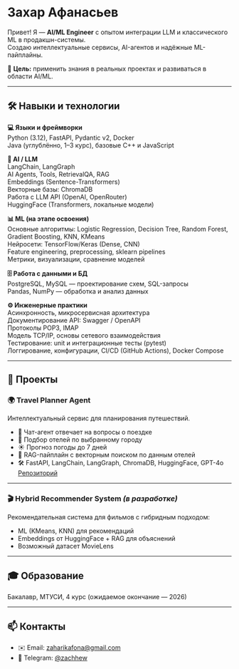 # Захар Афанасьев

Привет! Я — **AI/ML Engineer** с опытом интеграции LLM и классического ML в продакшн-системы.  
Создаю интеллектуальные сервисы, AI-агентов и надёжные ML-пайплайны.  

🎯 **Цель:** применить знания в реальных проектах и развиваться в области AI/ML.

---

## 🛠 Навыки и технологии

**💻 Языки и фреймворки**  
Python (3.12), FastAPI, Pydantic v2, Docker  
Java (углублённо, 1–3 курс), базовые C++ и JavaScript  

**🤖 AI / LLM**  
LangChain, LangGraph  
AI Agents, Tools, RetrievalQA, RAG  
Embeddings (Sentence-Transformers)  
Векторные базы: ChromaDB  
Работа с LLM API (OpenAI, OpenRouter)  
HuggingFace (Transformers, локальные модели)  

**📊 ML (на этапе освоения)**  
Основные алгоритмы: Logistic Regression, Decision Tree, Random Forest, Gradient Boosting, KNN, KMeans  
Нейросети: TensorFlow/Keras (Dense, CNN)  
Feature engineering, preprocessing, sklearn pipelines  
Метрики, визуализации, сравнение моделей  

**🗄 Работа с данными и БД**  
PostgreSQL, MySQL — проектирование схем, SQL-запросы  
Pandas, NumPy — обработка и анализ данных  

**⚙️ Инженерные практики**  
Асинхронность, микросервисная архитектура  
Документирование API: Swagger / OpenAPI  
Протоколы POP3, IMAP  
Модель TCP/IP, основы сетевого взаимодействия  
Тестирование: unit и интеграционные тесты (pytest)  
Логгирование, конфигурации, 
CI/CD (GitHub Actions), Docker Compose  

---

## 💼 Проекты

### 🌍 Travel Planner Agent
Интеллектуальный сервис для планирования путешествий.  
- 💬 Чат-агент отвечает на вопросы о поездке  
- 🏨 Подбор отелей по выбранному городу  
- ☀️ Прогноз погоды до 7 дней  
- 🔎 RAG-пайплайн с векторным поиском по данным отелей  
- 🛠 FastAPI, LangChain, LangGraph, ChromaDB, HuggingFace, GPT-4o  
[Репозиторий](https://github.com/zachhew/travel-planner-agent)

---

### 🎬 Hybrid Recommender System *(в разработке)*  
Рекомендательная система для фильмов с гибридным подходом:  
- ML (KMeans, KNN) для рекомендаций  
- Embeddings от HuggingFace + RAG для объяснений  
- Возможный датасет MovieLens  

---

## 🎓 Образование
Бакалавр, МТУСИ, 4 курс (ожидаемое окончание — 2026)  

---

## 📫 Контакты
- ✉️ Email: zaharikafona@gmail.com 
- 💬 Telegram: [@zachhew](https://t.me/zachhew)
